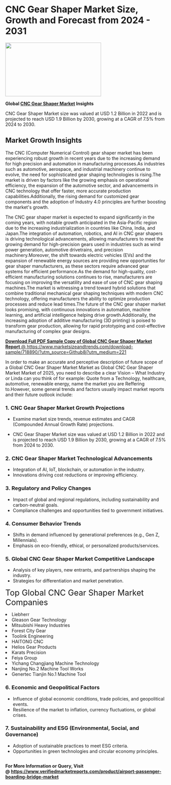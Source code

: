 <H1>CNC Gear Shaper Market Size, Growth and Forecast from 2024 - 2031</H1><img class="aligncenter size-medium wp-image-584254" src="https://thirdeyenews.in/wp-content/uploads/2024/09/Global-Market-Research-300x168.jpeg" alt="" width="300" height="168" /><p><strong>Global&nbsp;<a href="https://www.marketsizeandtrends.com/download-sample/718890/?utm_source=Github8j?utm_medium=221">CNC Gear Shaper Market</a> Insights</strong></p><p>CNC Gear Shaper Market size was valued at USD 1.2 Billion in 2022 and is projected to reach USD 1.9 Billion by 2030, growing at a CAGR of 7.5% from 2024 to 2030.</p><p><h2>Market Growth Insights</h2> <p>The CNC (Computer Numerical Control) gear shaper market has been experiencing robust growth in recent years due to the increasing demand for high precision and automation in manufacturing processes.As industries such as automotive, aerospace, and industrial machinery continue to evolve, the need for sophisticated gear shaping technologies is rising.The market is driven by factors like the growing emphasis on operational efficiency, the expansion of the automotive sector, and advancements in CNC technology that offer faster, more accurate production capabilities.Additionally, the rising demand for customized gear components and the adoption of Industry 4.0 principles are further boosting the market's growth.</p> <p><a href="#"></a></p> <p>The CNC gear shaper market is expected to expand significantly in the coming years, with notable growth anticipated in the Asia-Pacific region due to the increasing industrialization in countries like China, India, and Japan.The integration of automation, robotics, and AI in CNC gear shapers is driving technological advancements, allowing manufacturers to meet the growing demand for high-precision gears used in industries such as wind power generation, automotive drivetrains, and precision machinery.Moreover, the shift towards electric vehicles (EVs) and the expansion of renewable energy sources are providing new opportunities for gear shaper manufacturers, as these sectors require advanced gear systems for efficient performance.As the demand for high-quality, cost-efficient manufacturing solutions continues to rise, manufacturers are focusing on improving the versatility and ease of use of CNC gear shaping machines.The market is witnessing a trend toward hybrid solutions that combine traditional mechanical gear shaping techniques with modern CNC technology, offering manufacturers the ability to optimize production processes and reduce lead times.The future of the CNC gear shaper market looks promising, with continuous innovations in automation, machine learning, and artificial intelligence helping drive growth.Additionally, the increasing adoption of additive manufacturing (3D printing) is poised to transform gear production, allowing for rapid prototyping and cost-effective manufacturing of complex gear designs.<p><a href="#"></p><p><span class=""><strong>Download Full PDF Sample Copy of Global CNC Gear Shaper Market Report</strong> @ <a href="https://www.marketsizeandtrends.com/download-sample/718890/?utm_source=Github8j?utm_medium=221" target="_blank">https://www.marketsizeandtrends.com/download-sample/718890/?utm_source=Github8j?utm_medium=221</a></span></p><p>In order to make an accurate and perceptive description of future scope of a Global&nbsp;CNC Gear Shaper Market Market as Global&nbsp;CNC Gear Shaper Market Market of 2025, you need to describe a clear Vision &ndash; What Industry or Linda can you think of for example: Quote from a Technology, healthcare, automotive, renewable energy, name the market you are Reffering to.However, some general trends and factors usually impact market reports and their future outlook include:</p><h3>1.&nbsp;<strong>CNC Gear Shaper Market Growth Projections</strong></h3><ul><li>Examine market size trends, revenue estimates and CAGR (Compounded Annual Growth Rate) projections.</li><li><p>CNC Gear Shaper Market size was valued at USD 1.2 Billion in 2022 and is projected to reach USD 1.9 Billion by 2030, growing at a CAGR of 7.5% from 2024 to 2030.</p></li></ul><h3>2.&nbsp;<strong>CNC Gear Shaper Market Technological Advancements</strong></h3><ul><li>Integration of AI, IoT, blockchain, or automation in the industry.</li><li>Innovations driving cost reductions or improving efficiency.</li></ul><h3>3.&nbsp;<strong>Regulatory and Policy Changes</strong></h3><ul><li>Impact of global and regional regulations, including sustainability and carbon-neutral goals.</li><li>Compliance challenges and opportunities tied to government initiatives.</li></ul><h3>4.&nbsp;<strong>Consumer Behavior Trends</strong></h3><ul><li>Shifts in demand influenced by generational preferences (e.g., Gen Z, Millennials).</li><li>Emphasis on eco-friendly, ethical, or personalized products/services.</li></ul><h3>5.&nbsp;<strong>Global CNC Gear Shaper Market Competitive Landscape</strong></h3><ul><li>Analysis of key players, new entrants, and partnerships shaping the industry.</li><li>Strategies for differentiation and market penetration.</li></ul><p data-pm-slice="1 1 []"><span style="color: inherit; font-family: inherit; font-size: 25px;">Top Global CNC Gear Shaper Market Companies</span></p><div class="" data-test-id=""><p><li>Liebherr</li><li> Gleason Gear Technology</li><li> Mitsubishi Heavy Industries</li><li> Forest City Gear</li><li> Toolink Engineering</li><li> HAITONG CNC</li><li> Helios Gear Products</li><li> Karats Precision</li><li> Feiya Group</li><li> Yichang Changjiang Machine Technology</li><li> Nanjing No.2 Machine Tool Works</li><li> Genertec Tianjin No.1 Machine Tool</li></p></div><h3>6.&nbsp;<strong>Economic and Geopolitical Factors</strong></h3><ul><li>Influence of global economic conditions, trade policies, and geopolitical events.</li><li>Resilience of the market to inflation, currency fluctuations, or global crises.</li></ul><h3>7.&nbsp;<strong>Sustainability and ESG (Environmental, Social, and Governance)</strong></h3><ul><li>Adoption of sustainable practices to meet ESG criteria.</li><li>Opportunities in green technologies and circular economy principles.</li></ul><h2><strong style="font-size: 14px;">For More Information or Query, Visit @&nbsp;</strong><a style="background-color: #ffffff; font-size: 14px;" href="https://www.marketsizeandtrends.com/report/cnc-gear-shaper-market/" target="_blank">https://www.verifiedmarketreports.com/product/airport-passenger-boarding-bridge-market</a></h2>